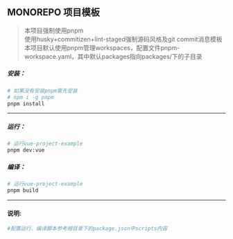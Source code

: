 ## MONOREPO 项目模板

> 本项目强制使用pnpm<br />
> 使用husky+commitizen+lint-staged强制源码风格及git commit消息模板<br />
> 本项目默认使用pnpm管理workspaces，配置文件pnpm-workspace.yaml，其中默认packages指向packages/下的子目录

##### 安装：
```bash
# 如果没有安装pnpm需先安装
# npm i -g pnpm
pnpm install
```

___

##### 运行：
```bash
# 运行vue-project-example
pnpm dev:vue
```

##### 编译：
```bash
# 运行vue-project-example
pnpm build
```

___


#### 说明:
```bash
#配置运行、编译脚本参考根目录下的package.json中scripts内容
```
